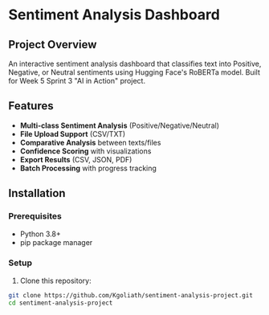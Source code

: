 # Sentiment Analysis Dashboard

## Project Overview
An interactive sentiment analysis dashboard that classifies text into Positive, Negative, or Neutral sentiments using Hugging Face's RoBERTa model. Built for Week 5 Sprint 3 "AI in Action" project.

## Features
- **Multi-class Sentiment Analysis** (Positive/Negative/Neutral)
- **File Upload Support** (CSV/TXT)
- **Comparative Analysis** between texts/files
- **Confidence Scoring** with visualizations
- **Export Results** (CSV, JSON, PDF)
- **Batch Processing** with progress tracking

## Installation

### Prerequisites
- Python 3.8+
- pip package manager

### Setup
1. Clone this repository:
```bash
git clone https://github.com/Kgoliath/sentiment-analysis-project.git
cd sentiment-analysis-project
